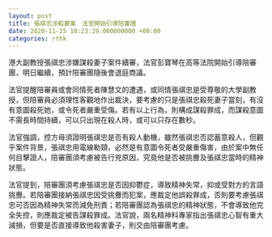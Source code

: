 ```yaml
---
layout: post
title: 張祺忠涉殺妻案　法官開始引導陪審團
date: 2020-11-25 18:23:29.000000000 +08:00
categories: rthk
---
```


港大副教授張祺忠涉嫌謀殺妻子案件續審，法官彭寶琴在高等法院開始引導陪審團，明日繼續，預計陪審團隨後會退庭商議。

法官提醒陪審員或會同情死者陳慧文的遭遇，或同情張祺忠是受尊敬的大學副教授，但陪審員必須理性客觀地作出裁決，要考慮的只是張祺忠殺死妻子當刻，有沒有意圖殺死她，或令死者嚴重受傷。若有以上行為，則構成謀殺罪成，而謀殺意圖不需長時間持續，可以只出現在殺人時，或可以只存在數秒。

法官強調，控方毋須證明張祺忠是否有殺人動機，雖然張祺忠否認蓄意殺人，但觀乎案件背景，張祺忠用電線勒頸，必然是有意圖令死者受嚴重傷害，由於案中無任何目擊證人，陪審團須考慮被告行兇原因，究竟他是否被挑釁及張祺忠當時的精神狀態。

法官提到，陪審團須考慮張祺忠是否因抑鬱症，導致精神失常，抑或受對方的言語挑釁。若陪審團接納張祺忠因受挑釁而犯案，應裁定他誤殺罪成，否則要考慮張祺忠可否因為精神失常而減免刑責；若陪審團認為張祺忠的精神狀態，不會導致他完全失控，則應裁定被告謀殺罪成。法官說，兩名精神科專家指出張祺忠心智有重大減損，但要是否直接導致他殺害妻子，則交由陪審團考慮。
